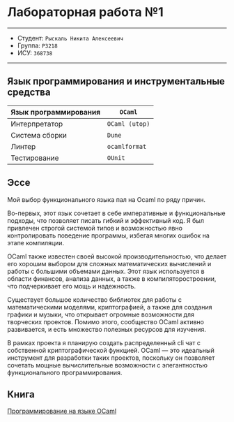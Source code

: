 # Лабораторная работа №1

---

* Студент: `Рыскаль Никита Алексеевич`
* Группа: `P3218`
* ИСУ: `368738`

---

## Язык программирования и инструментальные средства

| Язык программирования | `OСaml`        |
|:----------------------|----------------|
| Интерпретатор         | `OCaml (utop)` |
| Система сборки        | `Dune`         |
| Линтер                | `ocamlformat`  |
| Тестирование          | `OUnit`        |

## Эссе

Мой выбор функционального языка пал на Ocaml по ряду причин.

Во-первых, этот язык сочетает в себе императивные и функциональные подходы, что позволяет писать гибкий и эффективный
код. Я был привлечен строгой системой типов и возможностью явно контролировать поведение программы, избегая многих
ошибок на этапе компиляции.

OCaml также известен своей высокой производительностью, что делает его хорошим выбором для сложных математических
вычислений и работы с большими объемами данных. Этот язык используется в области финансов, анализа данных, а также в
компиляторостроении, что подчеркивает его мощь и надежность.

Существует большое количество библиотек для работы с математическими моделями, криптографией, а также для создания
графики и музыки, что открывает огромные возможности для творческих проектов. Помимо этого, сообщество OCaml активно
развивается, и есть множество полезных ресурсов для изучения.

В рамках проекта я планирую создать распределенный cli чат с собственной криптографической функцией. OCaml — это
идеальный инструмент для разработки таких проектов, поскольку он позволяет сочетать мощные вычислительные возможности с
элегантностью функционального программирования.

## Книга

[Программирование на языке OCaml](http://khizha.dp.ua/library/Minsky_Madhavapeddy_Hickey_-_Real_World_OCaml_-_2013_ru.pdf)